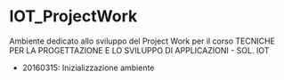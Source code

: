 # IOT_ProjectWork

Ambiente dedicato allo sviluppo del Project Work per il corso
TECNICHE PER LA PROGETTAZIONE E LO SVILUPPO DI APPLICAZIONI - SOL. IOT

- 20160315: Inizializzazione ambiente

